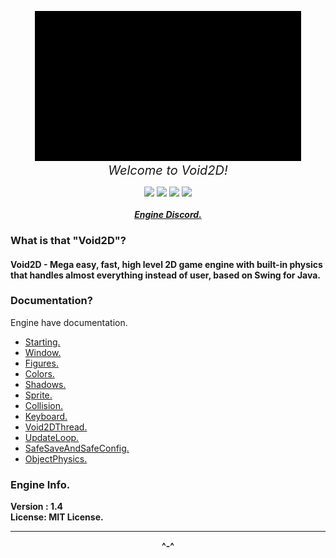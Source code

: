 <p align="center"><img src="Void2D.gif"><br><span style="font-weight: 0px; font-size: 20px;"><i>Welcome to Void2D!</i></span></p>
<p align="center">
<img src="https://img.shields.io/github/v/release/xzripper/Void2D?color=white&style=for-the-badge">
<img src="https://img.shields.io/github/issues/xzripper/Void2D?color=red&style=for-the-badge">
<img src="https://img.shields.io/github/issues-pr/xzripper/Void2D?color=green&style=for-the-badge">
<img src="https://img.shields.io/github/stars/xzripper/Void2D?color=blue&style=for-the-badge">
<br><br><a href="https://discord.gg/Bg6b4qGnvE"><b><i>Engine Discord.</i></b></a>
</p>

### What is that "Void2D"?
#### Void2D - Mega easy, fast, high level 2D game engine with built-in physics that handles almost everything instead of user, based on Swing for Java.<br>

### Documentation?
Engine have documentation.

- [Starting.](void2d/docs/Starting.md)
- [Window.](void2d/docs/Window.md)
- [Figures.](void2d/docs/Figures.md)
- [Colors.](void2d/docs/Colors.md)
- [Shadows.](void2d/docs/Shadows.md)
- [Sprite.](void2d/docs/Sprite.md)
- [Collision.](void2d/docs/Collision.md)
- [Keyboard.](void2d/docs/Keyboard.md)
- [Void2DThread.](void2d/docs/Void2DThread.md)
- [UpdateLoop.](void2d/docs/UpdateLoop.md)
- [SafeSaveAndSafeConfig.](void2d/docs/SafeSaveAndSafeConfig.md)
- [ObjectPhysics.](void2d/docs/ObjectPhysics.md)

### Engine Info.
**Version : 1.4**<br>
**License: MIT License.**

<hr><p align="center"><b>^-^</b></p>
